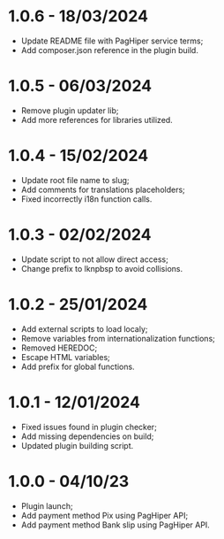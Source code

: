# 1.0.6 - 18/03/2024
* Update README file with PagHiper service terms;
* Add composer.json reference in the plugin build.

# 1.0.5 - 06/03/2024
* Remove plugin updater lib;
* Add more references for libraries utilized.

# 1.0.4 - 15/02/2024
* Update root file name to slug;
* Add comments for translations placeholders;
* Fixed incorrectly i18n function calls.

# 1.0.3 - 02/02/2024
* Update script to not allow direct access;
* Change prefix to lknpbsp to avoid collisions.

# 1.0.2 - 25/01/2024
* Add external scripts to load localy;
* Remove variables from internationalization functions;
* Removed HEREDOC;
* Escape HTML variables;
* Add prefix for global functions.

# 1.0.1 - 12/01/2024
* Fixed issues found in plugin checker;
* Add missing dependencies on build;
* Updated plugin building script.

# 1.0.0 - 04/10/23

* Plugin launch;
* Add payment method Pix using PagHiper API;
* Add payment method Bank slip using PagHiper API.
